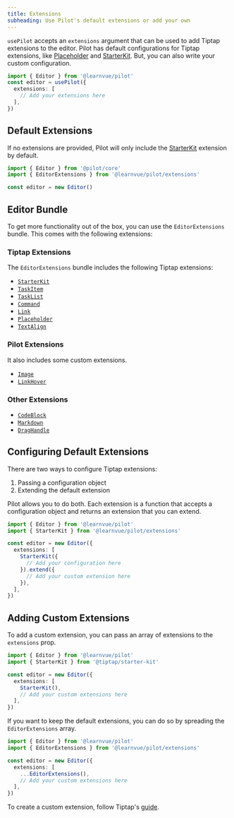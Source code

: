 ```yaml
---
title: Extensions
subheading: Use Pilot's default extensions or add your own
---
```


`usePilot` accepts an `extensions` argument that can be used to add Tiptap extensions to the editor. Pilot has default configurations for Tiptap extensions, like [Placeholder](/docs/features/placeholder) and [StarterKit](/docs/features/starter-kit). But, you can also write your custom configuration.


```ts
import { Editor } from '@learnvue/pilot'
const editor = usePilot({
  extensions: [
    // Add your extensions here
  ],
})
```

## Default Extensions

If no extensions are provided, Pilot will only include the [StarterKit](/docs/features/starter-kit) extension by default.

```ts
import { Editor } from '@pilot/core'
import { EditorExtensions } from '@learnvue/pilot/extensions'

const editor = new Editor()
```

## Editor Bundle

To get more functionality out of the box, you can use the `EditorExtensions` bundle. This comes with the following extensions:

### Tiptap Extensions

The `EditorExtensions` bundle includes the following Tiptap extensions:

- [`StarterKit`](/docs/features/starter-kit)
- [`TaskItem`](/docs/features/taskitem)
- [`TaskList`](/docs/features/tasklist)
- [`Command`](/docs/features/command)
- [`Link`](/docs/features/link)
- [`Placeholder`](/docs/features/placeholder)
- [`TextAlign`](/docs/features/textalign)

### Pilot Extensions

It also includes some custom extensions.

- [`Image`](/docs/features/image)
- [`LinkHover`](/docs/features/linkhover)

### Other Extensions

- [`CodeBlock`](/docs/features/codeblock)
- [`Markdown`](/docs/features/markdown)
- [`DragHandle`](/docs/features/draghandle)

## Configuring Default Extensions

There are two ways to configure Tiptap extensions:

1. Passing a configuration object
2. Extending the default extension

Pilot allows you to do both. Each extension is a function that accepts a configuration object and returns an extension that you can extend.

```ts
import { Editor } from '@learnvue/pilot'
import { StarterKit } from '@learnvue/pilot/extensions'

const editor = new Editor({
  extensions: [
    StarterKit({
      // Add your configuration here
    }).extend({
      // Add your custom extension here
    }),
  ],
})
```

## Adding Custom Extensions

To add a custom extension, you can pass an array of extensions to the `extensions` prop.

```ts
import { Editor } from '@learnvue/pilot'
import { StarterKit } from '@tiptap/starter-kit'

const editor = new Editor({
  extensions: [
    StarterKit(),
    // Add your custom extensions here
  ],
})
```

If you want to keep the default extensions, you can do so by spreading the `EditorExtensions` array.

```ts
import { Editor } from '@learnvue/pilot'
import { EditorExtensions } from '@learnvue/pilot/extensions'

const editor = new Editor({
  extensions: [
    ...EditorExtensions(),
    // Add your custom extensions here
  ],
})
```

To create a custom extension, follow Tiptap's [guide](https://tiptap.dev/docs/editor/extensions/custom-extensions#settings).
